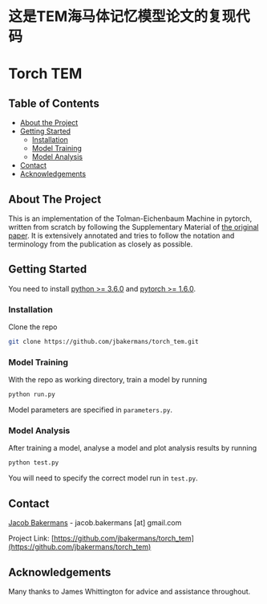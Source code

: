 
# 这是TEM海马体记忆模型论文的复现代码

# Torch TEM

<!-- TABLE OF CONTENTS -->
## Table of Contents

* [About the Project](#about-the-project)
* [Getting Started](#getting-started)
	* [Installation](#installation)
	* [Model Training](#model-training)
	* [Model Analysis](#model-analysis)	
* [Contact](#contact)
* [Acknowledgements](#acknowledgements)


<!-- ABOUT THE PROJECT -->
## About The Project

This is an implementation of the Tolman-Eichenbaum Machine in pytorch, written from scratch by following the Supplementary Material of [the original paper](https://www.biorxiv.org/content/10.1101/770495v2.full). It is extensively annotated and tries to follow the notation and terminology from the publication as closely as possible.


<!-- GETTING STARTED -->
## Getting Started

You need to install [python >= 3.6.0](https://www.python.org/downloads/) and [pytorch >= 1.6.0](https://pytorch.org/).


### Installation

Clone the repo
```sh
git clone https://github.com/jbakermans/torch_tem.git
```

### Model Training

With the repo as working directory, train a model by running
```sh
python run.py
```
Model parameters are specified in ```parameters.py```.

### Model Analysis

After training a model, analyse a model and plot analysis results by running
```sh
python test.py
```
You will need to specify the correct model run in ```test.py```.

<!-- CONTACT -->
## Contact

[Jacob Bakermans](http://users.ox.ac.uk/~phys1358/) - jacob.bakermans [at] gmail.com

Project Link: [https://github.com/jbakermans/torch_tem](https://github.com/jbakermans/torch_tem)


<!-- ACKNOWLEDGEMENTS -->
## Acknowledgements

Many thanks to James Whittington for advice and assistance throughout.
